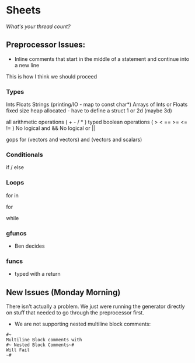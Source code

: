 # Sheets
*What's your thread count?*

## Preprocessor Issues:

- Inline comments that start in the middle of a statement and continue into a new line


This is how I think we should proceed 

### Types

Ints
Floats
Strings (printing/IO - map to const char*) 
Arrays of Ints or Floats fixed size heap allocated - have to define a struct 1 or 2d  (maybe 3d) 

all arithmetic operations ( + - / * ) typed 
boolean operations ( > < == >= <= != ) 
No logical and &&
No logical or ||

gops for (vectors and vectors) and (vectors and scalars) 

### Conditionals 


if / else 

### Loops

for in 

for 

while 

### gfuncs 


 - Ben decides 


### funcs

 - typed with a return 


## New Issues (Monday Morning)

There isn't actually a problem. We just were running the generator
directly on stuff that needed to go through the preprocessor first.

* We are not supporting nested multiline block comments:
```
#~ 
Multiline Block comments with
#~ Nested Block Comments~#
Will Fail
~#
```
